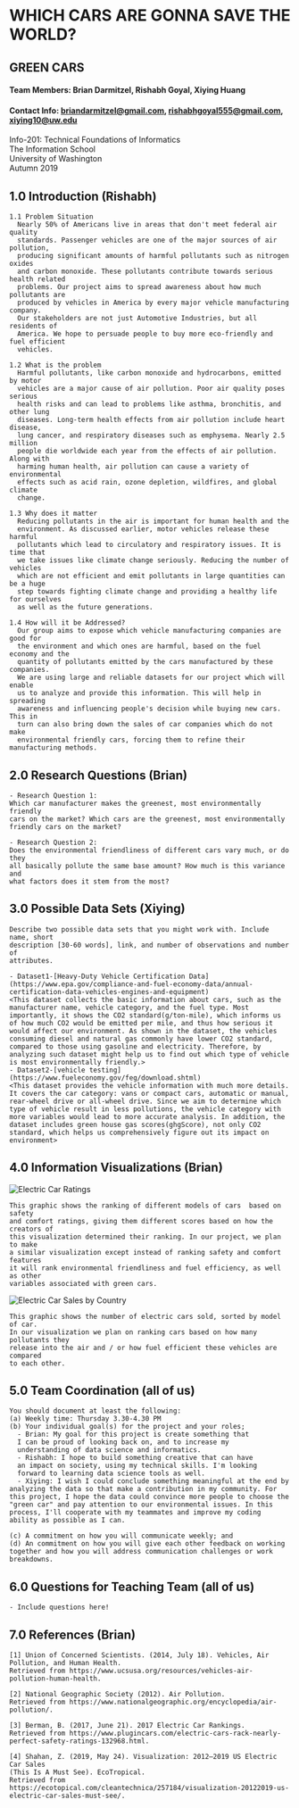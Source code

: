 # WHICH CARS ARE GONNA SAVE THE WORLD?

## GREEN CARS

#### Team Members: Brian Darmitzel, Rishabh Goyal, Xiying Huang
#### Contact Info: briandarmitzel@gmail.com, rishabhgoyal555@gmail.com, xiying10@uw.edu

Info-201: Technical Foundations of Informatics  
The Information School  
University of Washington  
Autumn 2019  

## 1.0 Introduction (Rishabh)
    1.1 Problem Situation
      Nearly 50% of Americans live in areas that don't meet federal air quality
      standards. Passenger vehicles are one of the major sources of air pollution,
      producing significant amounts of harmful pollutants such as nitrogen oxides
      and carbon monoxide. These pollutants contribute towards serious health related
      problems. Our project aims to spread awareness about how much pollutants are
      produced by vehicles in America by every major vehicle manufacturing company.
      Our stakeholders are not just Automotive Industries, but all residents of
      America. We hope to persuade people to buy more eco-friendly and fuel efficient
      vehicles.

    1.2 What is the problem
      Harmful pollutants, like carbon monoxide and hydrocarbons, emitted by motor
      vehicles are a major cause of air pollution. Poor air quality poses serious
      health risks and can lead to problems like asthma, bronchitis, and other lung
      diseases. Long-term health effects from air pollution include heart disease,
      lung cancer, and respiratory diseases such as emphysema. Nearly 2.5 million
      people die worldwide each year from the effects of air pollution. Along with
      harming human health, air pollution can cause a variety of environmental
      effects such as acid rain, ozone depletion, wildfires, and global climate
      change.

    1.3 Why does it matter
      Reducing pollutants in the air is important for human health and the
      environment. As discussed earlier, motor vehicles release these harmful
      pollutants which lead to circulatory and respiratory issues. It is time that
      we take issues like climate change seriously. Reducing the number of vehicles
      which are not efficient and emit pollutants in large quantities can be a huge
      step towards fighting climate change and providing a healthy life for ourselves
      as well as the future generations.

    1.4 How will it be Addressed?
      Our group aims to expose which vehicle manufacturing companies are good for
      the environment and which ones are harmful, based on the fuel economy and the
      quantity of pollutants emitted by the cars manufactured by these companies.
      We are using large and reliable datasets for our project which will enable
      us to analyze and provide this information. This will help in spreading
      awareness and influencing people's decision while buying new cars. This in
      turn can also bring down the sales of car companies which do not make
      environmental friendly cars, forcing them to refine their manufacturing methods.

## 2.0 Research Questions (Brian)

    - Research Question 1:
    Which car manufacturer makes the greenest, most environmentally friendly
    cars on the market? Which cars are the greenest, most environmentally
    friendly cars on the market?

    - Research Question 2:
    Does the environmental friendliness of different cars vary much, or do they
    all basically pollute the same base amount? How much is this variance and
    what factors does it stem from the most?

## 3.0 Possible Data Sets (Xiying)
    Describe two possible data sets that you might work with. Include name, short
    description [30-60 words], link, and number of observations and number of
    attributes.

    - Dataset1-[Heavy-Duty Vehicle Certification Data](https://www.epa.gov/compliance-and-fuel-economy-data/annual-certification-data-vehicles-engines-and-equipment)
    <This dataset collects the basic information about cars, such as the manufacturer name, vehicle category, and the fuel type. Most importantly, it shows the CO2 standard(g/ton-mile), which informs us of how much CO2 would be emitted per mile, and thus how serious it would affect our environment. As shown in the dataset, the vehicles consuming diesel and natural gas commonly have lower CO2 standard, compared to those using gasoline and electricity. Therefore, by analyzing such dataset might help us to find out which type of vehicle is most environmentally friendly.>
    - Dataset2-[vehicle testing](https://www.fueleconomy.gov/feg/download.shtml)
    <This dataset provides the vehicle information with much more details. It covers the car category: vans or compact cars, automatic or manual, rear-wheel drive or all-wheel drive. Since we aim to determine which type of vehicle result in less pollutions, the vehicle category with more variables would lead to more accurate analysis. In addition, the dataset includes green house gas scores(ghgScore), not only CO2 standard, which helps us comprehensively figure out its impact on environment>

## 4.0 Information Visualizations (Brian)
![Electric Car Ratings](https://www.plugincars.com/sites/default/files/2017-ev-safety-ratings-620.jpg)  

    This graphic shows the ranking of different models of cars  based on safety
    and comfort ratings, giving them different scores based on how the creators of
    this visualization determined their ranking. In our project, we plan to make
    a similar visualization except instead of ranking safety and comfort features
    it will rank environmental friendliness and fuel efficiency, as well as other
    variables associated with green cars.

![Electric Car Sales by Country](https://cleantechnica.com/files/2019/05/US-EV-Sales-4-2019.png)  

    This graphic shows the number of electric cars sold, sorted by model of car.
    In our visualization we plan on ranking cars based on how many pollutants they
    release into the air and / or how fuel efficient these vehicles are compared
    to each other.

## 5.0 Team Coordination (all of us)
    You should document at least the following:
    (a) Weekly time: Thursday 3.30-4.30 PM
    (b) Your individual goal(s) for the project and your roles;
      - Brian: My goal for this project is create something that
      I can be proud of looking back on, and to increase my
      understanding of data science and informatics.
      - Rishabh: I hope to build something creative that can have
      an impact on society, using my technical skills. I'm looking
      forward to learning data science tools as well.
      - Xiying: I wish I could conclude something meaningful at the end by analyzing the data so that make a contribution in my community. For this project, I hope the data could convince more people to choose the "green car" and pay attention to our environmental issues. In this process, I'll cooperate with my teammates and improve my coding ability as possible as I can.

    (c) A commitment on how you will communicate weekly; and
    (d) An commitment on how you will give each other feedback on working
    together and how you will address communication challenges or work breakdowns.

## 6.0 Questions for Teaching Team (all of us)
    - Include questions here!

## 7.0 References (Brian)
    [1] Union of Concerned Scientists. (2014, July 18). Vehicles, Air Pollution, and Human Health.
    Retrieved from https://www.ucsusa.org/resources/vehicles-air-pollution-human-health.

    [2] National Geographic Society (2012). Air Pollution.
    Retrieved from https://www.nationalgeographic.org/encyclopedia/air-pollution/.

    [3] Berman, B. (2017, June 21). 2017 Electric Car Rankings.
    Retrieved from https://www.plugincars.com/electric-cars-rack-nearly-perfect-safety-ratings-132968.html.

    [4] Shahan, Z. (2019, May 24). Visualization: 2012–2019 US Electric Car Sales
    (This Is A Must See). EcoTropical.
    Retrieved from https://ecotopical.com/cleantechnica/257184/visualization-20122019-us-electric-car-sales-must-see/.

